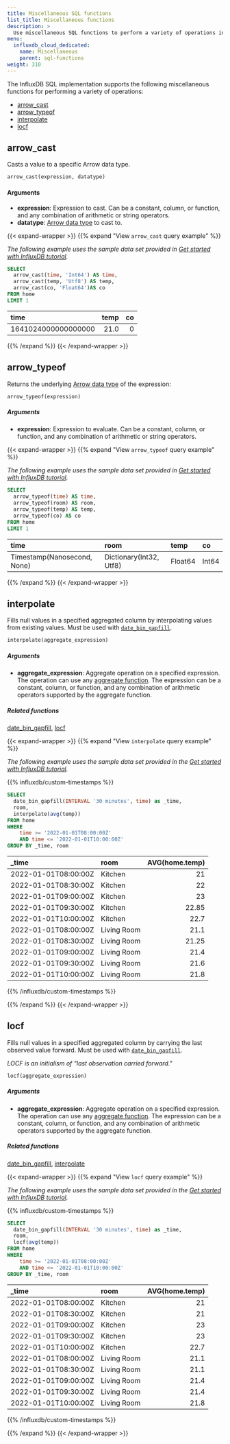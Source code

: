 ```yaml
---
title: Miscellaneous SQL functions
list_title: Miscellaneous functions
description: >
  Use miscellaneous SQL functions to perform a variety of operations in SQL queries.
menu:
  influxdb_cloud_dedicated:
    name: Miscellaneous
    parent: sql-functions
weight: 310
---
```


The InfluxDB SQL implementation supports the following miscellaneous functions
for performing a variety of operations:

- [arrow_cast](#arrow_cast)
- [arrow_typeof](#arrow_typeof)
- [interpolate](#interpolate)
- [locf](#locf)
<!-- - [struct](#struct) -->

## arrow_cast

Casts a value to a specific Arrow data type.

```sql
arrow_cast(expression, datatype)
```

#### Arguments

- **expression**: Expression to cast.
  Can be a constant, column, or function, and any combination of arithmetic or
  string operators.
- **datatype**: [Arrow data type](/influxdb/cloud-dedicated/reference/sql/data-types/#sql-and-arrow-data-types)
  to cast to.

{{< expand-wrapper >}}
{{% expand "View `arrow_cast` query example" %}}

_The following example uses the sample data set provided in
[Get started with InfluxDB tutorial](/influxdb/cloud-dedicated/get-started/write/#construct-line-protocol)._

```sql
SELECT
  arrow_cast(time, 'Int64') AS time,
  arrow_cast(temp, 'Utf8') AS temp,
  arrow_cast(co, 'Float64')AS co
FROM home
LIMIT 1
```

| time                | temp |  co |
| :------------------ | ---: | --: |
| 1641024000000000000 | 21.0 |   0 |

{{% /expand %}}
{{< /expand-wrapper >}}

## arrow_typeof

Returns the underlying [Arrow data type](https://arrow.apache.org/datafusion/user-guide/sql/data_types.html)
of the expression:

```sql
arrow_typeof(expression)
```

##### Arguments

- **expression**: Expression to evaluate.
  Can be a constant, column, or function, and any combination of arithmetic or
  string operators.

{{< expand-wrapper >}}
{{% expand "View `arrow_typeof` query example" %}}

_The following example uses the sample data set provided in
[Get started with InfluxDB tutorial](/influxdb/cloud-dedicated/get-started/write/#construct-line-protocol)._

```sql
SELECT
  arrow_typeof(time) AS time,
  arrow_typeof(room) AS room,
  arrow_typeof(temp) AS temp,
  arrow_typeof(co) AS co
FROM home
LIMIT 1
```

| time                        | room                    | temp    | co    |
| :-------------------------- | :---------------------- | :------ | :---- |
| Timestamp(Nanosecond, None) | Dictionary(Int32, Utf8) | Float64 | Int64 |

{{% /expand %}}
{{< /expand-wrapper >}}

## interpolate

Fills null values in a specified aggregated column by interpolating values
from existing values.
Must be used with [`date_bin_gapfill`](/influxdb/cloud-dedicated/reference/sql/functions/time-and-date/#date_bin_gapfill).

```sql
interpolate(aggregate_expression)
```

##### Arguments

- **aggregate_expression**: Aggregate operation on a specified expression.
  The operation can use any [aggregate function](/influxdb/cloud-dedicated/reference/sql/functions/aggregate/).
  The expression can be a constant, column, or function, and any combination of
  arithmetic operators supported by the aggregate function.

##### Related functions

[date_bin_gapfill](/influxdb/cloud-dedicated/reference/sql/functions/time-and-date/#date_bin_gapfill),
[locf](#locf)

{{< expand-wrapper >}}
{{% expand "View `interpolate` query example" %}}

_The following example uses the sample data set provided in the
[Get started with InfluxDB tutorial](/influxdb/cloud-dedicated/get-started/write/#construct-line-protocol)._

{{% influxdb/custom-timestamps %}}

```sql
SELECT
  date_bin_gapfill(INTERVAL '30 minutes', time) as _time,
  room,
  interpolate(avg(temp))
FROM home
WHERE
    time >= '2022-01-01T08:00:00Z'
    AND time <= '2022-01-01T10:00:00Z'
GROUP BY _time, room
```

| _time                | room        | AVG(home.temp) |
| :------------------- | :---------- | -------------: |
| 2022-01-01T08:00:00Z | Kitchen     |             21 |
| 2022-01-01T08:30:00Z | Kitchen     |             22 |
| 2022-01-01T09:00:00Z | Kitchen     |             23 |
| 2022-01-01T09:30:00Z | Kitchen     |          22.85 |
| 2022-01-01T10:00:00Z | Kitchen     |           22.7 |
| 2022-01-01T08:00:00Z | Living Room |           21.1 |
| 2022-01-01T08:30:00Z | Living Room |          21.25 |
| 2022-01-01T09:00:00Z | Living Room |           21.4 |
| 2022-01-01T09:30:00Z | Living Room |           21.6 |
| 2022-01-01T10:00:00Z | Living Room |           21.8 |

{{% /influxdb/custom-timestamps %}}

{{% /expand %}}
{{< /expand-wrapper >}}

## locf

Fills null values in a specified aggregated column by carrying the last observed
value forward.
Must be used with [`date_bin_gapfill`](/influxdb/cloud-dedicated/reference/sql/functions/time-and-date/#date_bin_gapfill).

_LOCF is an initialism of "last observation carried forward."_

```sql
locf(aggregate_expression)
```

##### Arguments

- **aggregate_expression**: Aggregate operation on a specified expression.
  The operation can use any [aggregate function](/influxdb/cloud-dedicated/reference/sql/functions/aggregate/).
  The expression can be a constant, column, or function, and any combination of
  arithmetic operators supported by the aggregate function.

##### Related functions

[date_bin_gapfill](/influxdb/cloud-dedicated/reference/sql/functions/time-and-date/#date_bin_gapfill),
[interpolate](#interpolate)

{{< expand-wrapper >}}
{{% expand "View `locf` query example" %}}

_The following example uses the sample data set provided in the
[Get started with InfluxDB tutorial](/influxdb/cloud-dedicated/get-started/write/#construct-line-protocol)._

{{% influxdb/custom-timestamps %}}

```sql
SELECT
  date_bin_gapfill(INTERVAL '30 minutes', time) as _time,
  room,
  locf(avg(temp))
FROM home
WHERE
    time >= '2022-01-01T08:00:00Z'
    AND time <= '2022-01-01T10:00:00Z'
GROUP BY _time, room
```

| _time                | room        | AVG(home.temp) |
| :------------------- | :---------- | -------------: |
| 2022-01-01T08:00:00Z | Kitchen     |             21 |
| 2022-01-01T08:30:00Z | Kitchen     |             21 |
| 2022-01-01T09:00:00Z | Kitchen     |             23 |
| 2022-01-01T09:30:00Z | Kitchen     |             23 |
| 2022-01-01T10:00:00Z | Kitchen     |           22.7 |
| 2022-01-01T08:00:00Z | Living Room |           21.1 |
| 2022-01-01T08:30:00Z | Living Room |           21.1 |
| 2022-01-01T09:00:00Z | Living Room |           21.4 |
| 2022-01-01T09:30:00Z | Living Room |           21.4 |
| 2022-01-01T10:00:00Z | Living Room |           21.8 |

{{% /influxdb/custom-timestamps %}}

{{% /expand %}}
{{< /expand-wrapper >}}

<!--
## struct

Returns an Arrow struct using the specified input expressions.
Fields in the returned struct use the `cN` naming convention.
For example: `c0`, `c1`, `c2`, etc.

```sql
struct(expression1[, ..., expression_n])
```

##### Arguments

- **expression_n**: Expression to include in the output struct.
  Can be a constant, column, or function, and any combination of arithmetic or
  string operators.

{{< expand-wrapper >}}
{{% expand "View `struct` example" %}}

```sql
struct('A', 'B', 3, 4)
-- Returns {c0: A, c1: B, c3: 3, c4: 4}
```
{{% /expand %}}
{{< /expand-wrapper >}}
-->
